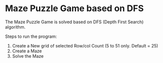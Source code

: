 # Maze Puzzle Game based on DFS
The Maze Puzzle Game is solved based on DFS (Depth First Search) algorithm.

Steps to run the program:
1. Create a New grid of selected Row/col Count (5 to 51 only. Default = 25)
2. Create a Maze
3. Solve the Maze